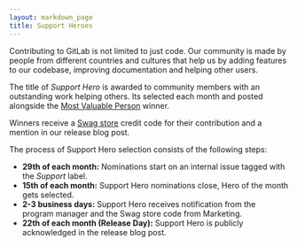 ```yaml
---
layout: markdown_page
title: Support Heroes
---
```


Contributing to GitLab is not limited to just code. Our community is made by people from different countries and cultures that help us by adding features to our codebase, improving documentation and helping other users.

The title of _Support Hero_ is awarded to community members with an outstanding work helping others. Its selected each month and posted alongside the [Most Valuable Person](http://about.gitlab.com/mvp/) winner.

Winners receive a [Swag store](https://gitlab.mybrightsites.com) credit code for their contribution and a mention in our release blog post.

The process of Support Hero selection consists of the following steps:

+ **29th of each month:** Nominations start on an internal issue tagged with the _Support_ label.
+ **15th of each month:** Support Hero nominations close, Hero of the month gets selected.
+ **2-3 business days:** Support Hero receives notification from the program manager and the Swag store code from Marketing.
+ **22th of each month (Release Day):** Support Hero is publicly acknowledged in the release blog post.
